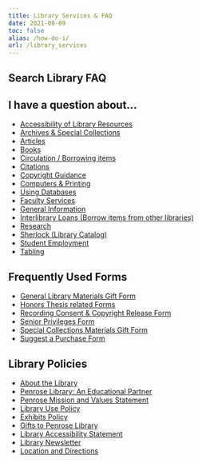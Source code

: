 ```yaml
---
title: Library Services & FAQ
date: 2021-08-09
toc: false
alias: /how-do-i/
url: /library_services
---
```

## Search Library FAQ

<script src="https://asklibrarian.whitman.edu/1.0/widgets/14974"></script>

<div id="s-la-widget-14974"></div>

<div style="display:block; clear:both">

<div id="q1" class="pull-left">

## I have a question about…

* [Accessibility of Library Resources](https://asklibrarian.whitman.edu/faq/332328)
* [Archives & Special Collections](http://asklibrarian.whitman.edu/search/?t=0&adv=1&topics=Archives%20%26%20Special%20Collections)
* [Articles](http://asklibrarian.whitman.edu/search/?t=0&adv=1&topics=Articles)
* [Books](http://asklibrarian.whitman.edu/search/?t=0&adv=1&topics=Books)
* [Circulation / Borrowing items](http://asklibrarian.whitman.edu/search/?t=0&adv=1&topics=Circulation)
* [Citations](http://asklibrarian.whitman.edu/search/?topics=Citations)
* [Copyright Guidance](http://libguides.whitman.edu/copyright_ip)
* [Computers & Printing](http://asklibrarian.whitman.edu/search/?t=0&adv=1&topics=Computers%20%26%20Printing)
* [Using Databases](http://asklibrarian.whitman.edu/search/?t=0&adv=1&topics=Databases)
* [Faculty Services](http://asklibrarian.whitman.edu/search/?t=0&adv=1&topics=Faculty%20Services)
* [General Information](http://asklibrarian.whitman.edu/search/?t=0&adv=1&topics=General%20Information)
* [Interlibrary Loans (Borrow items from other libraries)](http://asklibrarian.whitman.edu/search/?t=0&adv=1&topics=ILL)
* [Research](http://asklibrarian.whitman.edu/search/?t=0&adv=1&topics=Research)
* [Sherlock (Library Catalog)](http://asklibrarian.whitman.edu/search/?t=0&adv=1&topics=Sherlock)[](< https://asklibrarian.whitman.edu/faq/154051>)[](https://asklibrarian.whitman.edu/search/?t=0&adv=1&topics=Student%20Employment)
* [Student Employment](https://asklibrarian.whitman.edu/search/?t=0&adv=1&topics=Student%20Employment)
* [Tabling](https://asklibrarian.whitman.edu/faq/154051)

</div>

<div id="q2" class="pull-right">

## Frequently Used Forms

* [General Library Materials Gift Form](http://works.whitman.edu/giftform)
* [Honors Thesis related Forms](https://library.whitman.edu/thesis/#downloads)
* [Recording Consent & Copyright Release Form](http://works.whitman.edu/recordingconsentform)
* [Senior Privileges Form](http://works.whitman.edu/seniorprivileges)
* [Special Collections Materials Gift Form](http://works.whitman.edu/archivesgiftform)
* [Suggest a Purchase Form](https://works.whitman.edu/purchasesuggestion)

## Library Policies

* [About the Library](/about_the_library/)
* [Penrose Library: An Educational Partner](/about_the_library/#penrose-library-an-educational-partner)
* [Penrose Mission and Values Statement](/about_the_library/#penrose-mission-and-values-statement)
* [Library Use Policy](/about_the_library/#library-use-policy)
* [Exhibits Policy](/about_the_library/#penrose-library-exhibits-and-display-policy)
* [Gifts to Penrose Library](/about_the_library/#gifts-to-penrose-library)
* [Library Accessibility Statement](/about_the_library/#library-accessibility-statement)
* [Library Newsletter](/about_the_library/#library-newsletter)
* [Location and Directions](/about_the_library/#location-and-directions)

</div>
</div>